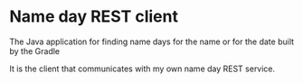 # Name day REST client
The Java application for finding name days for the name or for the date built by the Gradle

It is the client that communicates with my own name day REST service.
